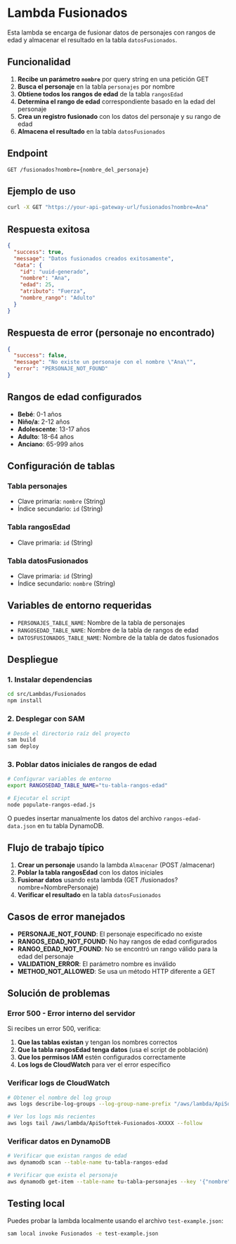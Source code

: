 # Lambda Fusionados

Esta lambda se encarga de fusionar datos de personajes con rangos de edad y almacenar el resultado en la tabla `datosFusionados`.

## Funcionalidad

1. **Recibe un parámetro `nombre`** por query string en una petición GET
2. **Busca el personaje** en la tabla `personajes` por nombre
3. **Obtiene todos los rangos de edad** de la tabla `rangosEdad`
4. **Determina el rango de edad** correspondiente basado en la edad del personaje
5. **Crea un registro fusionado** con los datos del personaje y su rango de edad
6. **Almacena el resultado** en la tabla `datosFusionados`

## Endpoint

```
GET /fusionados?nombre={nombre_del_personaje}
```

## Ejemplo de uso

```bash
curl -X GET "https://your-api-gateway-url/fusionados?nombre=Ana"
```

## Respuesta exitosa

```json
{
  "success": true,
  "message": "Datos fusionados creados exitosamente",
  "data": {
    "id": "uuid-generado",
    "nombre": "Ana",
    "edad": 25,
    "atributo": "Fuerza",
    "nombre_rango": "Adulto"
  }
}
```

## Respuesta de error (personaje no encontrado)

```json
{
  "success": false,
  "message": "No existe un personaje con el nombre \"Ana\"",
  "error": "PERSONAJE_NOT_FOUND"
}
```

## Rangos de edad configurados

- **Bebé**: 0-1 años
- **Niño/a**: 2-12 años
- **Adolescente**: 13-17 años
- **Adulto**: 18-64 años
- **Anciano**: 65-999 años

## Configuración de tablas

### Tabla personajes
- Clave primaria: `nombre` (String)
- Índice secundario: `id` (String)

### Tabla rangosEdad
- Clave primaria: `id` (String)

### Tabla datosFusionados
- Clave primaria: `id` (String)
- Índice secundario: `nombre` (String)

## Variables de entorno requeridas

- `PERSONAJES_TABLE_NAME`: Nombre de la tabla de personajes
- `RANGOSEDAD_TABLE_NAME`: Nombre de la tabla de rangos de edad
- `DATOSFUSIONADOS_TABLE_NAME`: Nombre de la tabla de datos fusionados

## Despliegue

### 1. Instalar dependencias
```bash
cd src/Lambdas/Fusionados
npm install
```

### 2. Desplegar con SAM
```bash
# Desde el directorio raíz del proyecto
sam build
sam deploy
```

### 3. Poblar datos iniciales de rangos de edad
```bash
# Configurar variables de entorno
export RANGOSEDAD_TABLE_NAME="tu-tabla-rangos-edad"

# Ejecutar el script
node populate-rangos-edad.js
```

O puedes insertar manualmente los datos del archivo `rangos-edad-data.json` en tu tabla DynamoDB.

## Flujo de trabajo típico

1. **Crear un personaje** usando la lambda `Almacenar` (POST /almacenar)
2. **Poblar la tabla rangosEdad** con los datos iniciales
3. **Fusionar datos** usando esta lambda (GET /fusionados?nombre=NombrePersonaje)
4. **Verificar el resultado** en la tabla `datosFusionados`

## Casos de error manejados

- **PERSONAJE_NOT_FOUND**: El personaje especificado no existe
- **RANGOS_EDAD_NOT_FOUND**: No hay rangos de edad configurados
- **RANGO_EDAD_NOT_FOUND**: No se encontró un rango válido para la edad del personaje
- **VALIDATION_ERROR**: El parámetro nombre es inválido
- **METHOD_NOT_ALLOWED**: Se usa un método HTTP diferente a GET

## Solución de problemas

### Error 500 - Error interno del servidor

Si recibes un error 500, verifica:

1. **Que las tablas existan** y tengan los nombres correctos
2. **Que la tabla rangosEdad tenga datos** (usa el script de población)
3. **Que los permisos IAM** estén configurados correctamente
4. **Los logs de CloudWatch** para ver el error específico

### Verificar logs de CloudWatch

```bash
# Obtener el nombre del log group
aws logs describe-log-groups --log-group-name-prefix "/aws/lambda/ApiSofttek-Fusionados"

# Ver los logs más recientes
aws logs tail /aws/lambda/ApiSofttek-Fusionados-XXXXX --follow
```

### Verificar datos en DynamoDB

```bash
# Verificar que existan rangos de edad
aws dynamodb scan --table-name tu-tabla-rangos-edad

# Verificar que exista el personaje
aws dynamodb get-item --table-name tu-tabla-personajes --key '{"nombre": {"S": "yoda"}}'
```

## Testing local

Puedes probar la lambda localmente usando el archivo `test-example.json`:

```bash
sam local invoke Fusionados -e test-example.json
``` 